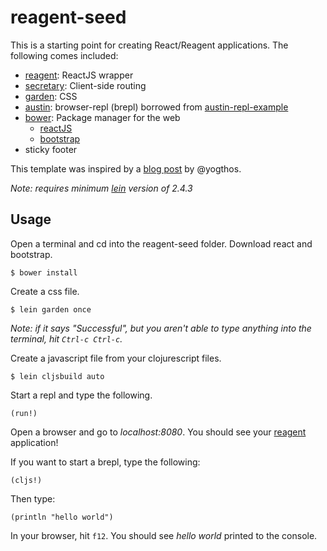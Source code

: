 # reagent-seed

This is a starting point for creating React/Reagent applications.  The following comes included:

* [reagent](https://github.com/holmsand/reagent): ReactJS wrapper
* [secretary](https://github.com/gf3/secretary): Client-side routing
* [garden](https://github.com/noprompt/garden): CSS
* [austin](https://github.com/cemerick/austin): browser-repl (brepl) borrowed from [austin-repl-example](https://github.com/cjohansen/austin-repl-example)
* [bower](http://bower.io/): Package manager for the web
    * [reactJS](http://facebook.github.io/react/)
	* [bootstrap](http://getbootstrap.com/)
* sticky footer

This template was inspired by a [blog post](http://yogthos.net/#/blog/55) by @yogthos.

*Note: requires minimum [lein](https://github.com/technomancy/leiningen) version of 2.4.3*

## Usage

Open a terminal and cd into the reagent-seed folder.  Download react and bootstrap.

```
$ bower install
```

Create a css file.

```
$ lein garden once
```

*Note: if it says "Successful", but you aren't able to type anything into the terminal, hit `Ctrl-c Ctrl-c`.*

Create a javascript file from your clojurescript files.

```
$ lein cljsbuild auto
```

Start a repl and type the following.

```
(run!)
```

Open a browser and go to *localhost:8080*. You should see your [reagent](https://github.com/holmsand/reagent) application!

If you want to start a brepl, type the following:

```
(cljs!)
```

Then type:

```
(println "hello world")
```

In your browser, hit `f12`.  You should see *hello world* printed to the console.
